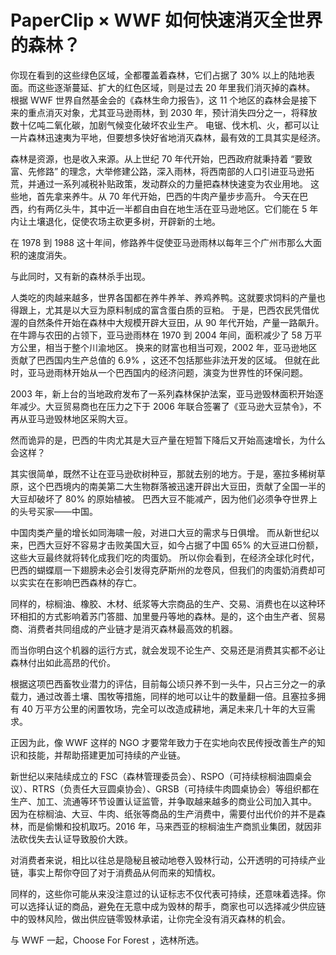 # PaperClip × WWF 如何快速消灭全世界的森林？

你现在看到的这些绿色区域，全都覆盖着森林，它们占据了 30% 以上的陆地表面。而这些逐渐蔓延、扩大的红色区域，则是过去 20 年里我们消灭掉的森林。 根据 WWF 世界自然基金会的《森林生命力报告》，这 11 个地区的森林会是接下来的重点消灭对象，尤其亚马逊雨林，到 2030 年，预计消失四分之一，将释放数十亿吨二氧化碳，加剧气候变化破坏农业生产。 电锯、伐木机、火，都可以让一片森林迅速夷为平地，但要想多快好省地消灭森林，最有效的工具其实是经济。

森林是资源，也是收入来源。从上世纪 70 年代开始，巴西政府就秉持着 “要致富、先修路” 的理念，大举修建公路，深入雨林，将西南部的人口引进亚马逊拓荒，并通过一系列减税补贴政策，发动群众的力量把森林快速变为农业用地。 这些地，首先拿来养牛。从 70 年代开始，巴西的牛肉产量步步高升。 今天在巴西，约有两亿头牛，其中近一半都自由自在地生活在亚马逊地区。它们能在 5 年内让土壤退化，促使农场主砍更多树，开辟新的土地。

在 1978 到 1988 这十年间，修路养牛促使亚马逊雨林以每年三个广州市那么大面积的速度消失。

与此同时，又有新的森林杀手出现。

人类吃的肉越来越多，世界各国都在养牛养羊、养鸡养鸭。这就要求饲料的产量也得跟上，尤其是以大豆为原料制成的富含蛋白质的豆粕。 于是，巴西农民凭借优渥的自然条件开始在森林中大规模开辟大豆田，从 90 年代开始，产量一路飙升。 在牛蹄与农田的占领下，亚马逊雨林在 1970 到 2004 年间，面积减少了 58 万平方公里，相当于整个川渝地区。 换来的财富也相当可观，2002 年，亚马逊地区贡献了巴西国内生产总值的 6.9% ，这还不包括那些非法开发的区域。 但就在此时，亚马逊雨林开始从一个巴西国内的经济问题，演变为世界性的环保问题。

2003 年，新上台的当地政府发布了一系列森林保护法案，亚马逊毁林面积开始逐年减少。大豆贸易商也在压力之下于 2006 年联合签署了《亚马逊大豆禁令》，不再从亚马逊毁林地区采购大豆。

然而诡异的是，巴西的牛肉尤其是大豆产量在短暂下降后又开始高速增长，为什么会这样？

其实很简单，既然不让在亚马逊砍树种豆，那就去别的地方。于是，塞拉多稀树草原，这个巴西境内的南美第二大生物群落被迅速开辟出大豆田，贡献了全国一半的大豆却破坏了 80% 的原始植被。 巴西大豆不能减产，因为他们必须争夺世界上的头号买家——中国。

中国肉类产量的增长如同海啸一般，对进口大豆的需求与日俱增。 而从新世纪以来，巴西大豆好不容易才击败美国大豆，如今占据了中国 65% 的大豆进口份额，这些大豆最终就将转化成我们吃的肉蛋奶。 所以你会看到，在经济全球化时代，巴西的蝴蝶扇一下翅膀未必会引发得克萨斯州的龙卷风，但我们的肉蛋奶消费却可以实实在在影响巴西森林的存亡。

同样的，棕榈油、橡胶、木材、纸浆等大宗商品的生产、交易、消费也在以这种环环相扣的方式影响着苏门答腊、加里曼丹等地的森林。是的，这个由生产者、贸易商、消费者共同组成的产业链才是消灭森林最高效的机器。

而当你明白这个机器的运行方式，就会发现不论生产、交易还是消费其实都不必让森林付出如此高昂的代价。

根据这项巴西畜牧业潜力的评估，目前每公顷只养不到一头牛，只占三分之一的承载力，通过改善土壤、围牧等措施，同样的地可以让牛的数量翻一倍。且塞拉多拥有 40 万平方公里的闲置牧场，完全可以改造成耕地，满足未来几十年的大豆需求。

正因为此，像 WWF 这样的 NGO 才要常年致力于在实地向农民传授改善生产的知识和技能，并帮助搭建更加可持续的产业链。

新世纪以来陆续成立的 FSC（森林管理委员会）、RSPO（可持续棕榈油圆桌会议）、RTRS（负责任大豆圆桌协会）、GRSB（可持续牛肉圆桌协会）等组织都在生产、加工、流通等环节设置认证监管，并争取越来越多的商业公司加入其中。 因为在棕榈油、大豆、牛肉、纸张等商品的生产消费中，需要付出代价的并不是森林，而是偷懒和投机取巧。2016 年，马来西亚的棕榈油生产商凯业集团，就因非法砍伐失去认证导致股价大跌。

对消费者来说，相比以往总是隐秘且被动地卷入毁林行动，公开透明的可持续产业链，事实上帮你夺回了对于消费品从何而来的知情权。

同样的，这些你可能从来没注意过的认证标志不仅代表可持续，还意味着选择。你可以选择认证的商品，避免在无意中成为毁林的帮手，商家也可以选择减少供应链中的毁林风险，做出供应链零毁林承诺，让你完全没有消灭森林的机会。

与 WWF 一起，Choose For Forest ，选林所选。